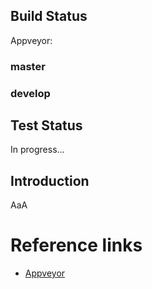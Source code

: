 ## Build Status

Appveyor:

### master

### develop

## Test Status

In progress...

## Introduction

AaA

# Reference links

- [Appveyor](https://ci.appveyor.com/project/chakian/expense-tracker-web)
